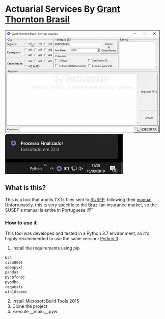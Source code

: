 # Actuarial Services By [Grant Thornton Brasil](https://www.grantthornton.com.br/en/service/advisory/actuarial-services/ "ActuarialServicesGrantThornton")
![](https://github.com/Grant-Thornton-Brasil/ActuarialServices/blob/master/Docs/demo.gif)
![](https://github.com/Grant-Thornton-Brasil/ActuarialServices/blob/master/Docs/notification.png)
## What is this?

This is a tool that audits TXTs files sent to [SUSEP](http://www.susep.gov.br "SUSEP"), following their [manual](https://www2.susep.gov.br/download/fip2_2/Fip22_ManualPreenchimentosetembro-2019.zip "manual").
Unfortunately, this is very specific to the Brazilian insurance market, so the SUSEP's manual is entire in Portuguese :sleeping:

### How to use it
This tool was developed and tested in a Python 3.7 environment, so it's highly recommended to use the same version:
[Python 3](https://www.python.org/downloads/ "Python 3")

1.  install the requirements using pip
```
bs4
ciso8601
openpyxl
pandas
pycpfcnpj
pyodbc
requests
win10toast
```
2. Install Microsoft Build Tools 2015
3. Clone the project
4. Execute \_\_main__.pyw

